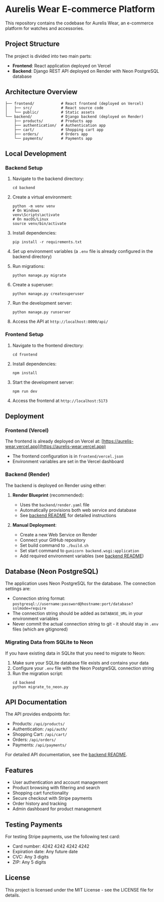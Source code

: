 # Aurelis Wear E-commerce Platform

This repository contains the codebase for Aurelis Wear, an e-commerce platform for watches and accessories.

## Project Structure

The project is divided into two main parts:

- **Frontend**: React application deployed on Vercel
- **Backend**: Django REST API deployed on Render with Neon PostgreSQL database

## Architecture Overview

```
├── frontend/            # React frontend (deployed on Vercel)
│   ├── src/             # React source code
│   └── public/          # Static assets
└── backend/             # Django backend (deployed on Render)
    ├── products/        # Products app
    ├── authentication/  # Authentication app
    ├── cart/            # Shopping cart app
    ├── orders/          # Orders app
    └── payments/        # Payments app
```

## Local Development

### Backend Setup

1. Navigate to the backend directory:
   ```
   cd backend
   ```

2. Create a virtual environment:
   ```
   python -m venv venv
   # On Windows
   venv\Scripts\activate
   # On macOS/Linux
   source venv/bin/activate
   ```

3. Install dependencies:
   ```
   pip install -r requirements.txt
   ```

4. Set up environment variables (a `.env` file is already configured in the backend directory)

5. Run migrations:
   ```
   python manage.py migrate
   ```

6. Create a superuser:
   ```
   python manage.py createsuperuser
   ```

7. Run the development server:
   ```
   python manage.py runserver
   ```

8. Access the API at `http://localhost:8000/api/`

### Frontend Setup

1. Navigate to the frontend directory:
   ```
   cd frontend
   ```

2. Install dependencies:
   ```
   npm install
   ```

3. Start the development server:
   ```
   npm run dev
   ```

4. Access the frontend at `http://localhost:5173`

## Deployment

### Frontend (Vercel)

The frontend is already deployed on Vercel at: [https://aurelis-wear.vercel.app](https://aurelis-wear.vercel.app)

- The frontend configuration is in `frontend/vercel.json`
- Environment variables are set in the Vercel dashboard

### Backend (Render)

The backend is deployed on Render using either:

1. **Render Blueprint** (recommended): 
   - Uses the `backend/render.yaml` file
   - Automatically provisions both web service and database
   - See [backend README](backend/README.md) for detailed instructions

2. **Manual Deployment**:
   - Create a new Web Service on Render
   - Connect your GitHub repository
   - Set build command to `./build.sh`
   - Set start command to `gunicorn backend.wsgi:application`
   - Add required environment variables (see [backend README](backend/README.md))

## Database (Neon PostgreSQL)

The application uses Neon PostgreSQL for the database. The connection settings are:

- Connection string format: `postgresql://username:password@hostname:port/database?sslmode=require`
- The connection string should be added as `DATABASE_URL` in your environment variables
- Never commit the actual connection string to git - it should stay in `.env` files (which are gitignored)

### Migrating Data from SQLite to Neon

If you have existing data in SQLite that you need to migrate to Neon:

1. Make sure your SQLite database file exists and contains your data
2. Configure your `.env` file with the Neon PostgreSQL connection string
3. Run the migration script:
   ```
   cd backend
   python migrate_to_neon.py
   ```

## API Documentation

The API provides endpoints for:

- Products: `/api/products/`
- Authentication: `/api/auth/`
- Shopping Cart: `/api/cart/`
- Orders: `/api/orders/`
- Payments: `/api/payments/`

For detailed API documentation, see the [backend README](backend/README.md).

## Features

- User authentication and account management
- Product browsing with filtering and search
- Shopping cart functionality
- Secure checkout with Stripe payments
- Order history and tracking
- Admin dashboard for product management

## Testing Payments

For testing Stripe payments, use the following test card:
- Card number: 4242 4242 4242 4242
- Expiration date: Any future date
- CVC: Any 3 digits
- ZIP: Any 5 digits

## License

This project is licensed under the MIT License - see the LICENSE file for details. 